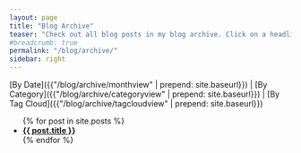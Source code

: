 ```yaml
---
layout: page
title: "Blog Archive"
teaser: "Check out all blog posts in my blog archive. Click on a headline to read the excerpt."
#breadcrumb: true
permalink: "/blog/archive/"
sidebar: right
---
```

[By Date]({{"/blog/archive/monthview" | prepend: site.baseurl}}) | [By Category]({{"/blog/archive/categoryview" | prepend: site.baseurl}}) | [By Tag Cloud]({{"/blog/archive/tagcloudview" | prepend: site.baseurl}})


<ul>
	{% for post in site.posts %}
	<li>
	<a title="Read {{ post.title | escape_once }}"  href="{{ site.baseurl }}{{ post.url }}"><strong>{{ post.title }}</strong></a>
	</li>
	{% endfor %}
</ul>
